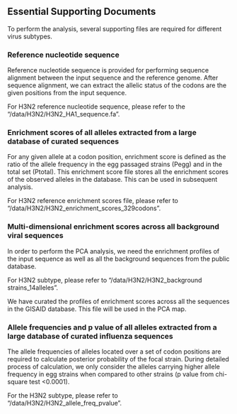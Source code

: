## Essential Supporting Documents

To perform the analysis, several supporting files are required for different virus subtypes.
 
### Reference nucleotide sequence

Reference nucleotide sequence is provided for performing sequence alignment between the input sequence and the reference genome. After sequence alignment, we can extract the allelic status of the codons are the given positions from the input sequence. 

For H3N2 reference nucleotide sequence, please refer to the “/data/H3N2/H3N2_HA1_sequence.fa”.


### Enrichment scores of all alleles extracted from a large database of curated sequences

For any given allele at a codon position, enrichment score is defined as the ratio of the allele frequency in the egg passaged strains (Pegg) and in the total set (Ptotal). This enrichment score file stores all the enrichment scores of the observed alleles in the database.  This can be used in subsequent analysis.
 
For H3N2 reference enrichment scores file, please refer to “/data/H3N2/H3N2_enrichment_scores_329codons”.


### Multi-dimensional enrichment scores across all background viral sequences

In order to perform the PCA analysis, we need the enrichment profiles of the input sequence as well as all the background sequences from the public database.

For H3N2 subtype, please refer to “/data/H3N2/H3N2_background strains_14alleles”.

We have curated the profiles of enrichment scores across all the sequences in the GISAID database. This file will be used in the PCA map.


### Allele frequencies and p value of all alleles extracted from a large database of curated influenza sequences

The allele frequencies of alleles located over a set of codon positions are required to calculate posterior probability of the focal strain. During detailed process of calculation, we only consider the alleles carrying higher allele frequency in egg strains when compared to other strains (p value from chi-square test <0.0001).

For the H3N2 subtype, please refer to “/data/H3N2/H3N2_allele_freq_pvalue”.
